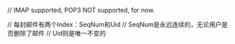 // IMAP supported, POP3 NOT supported, for now.

// 每封邮件有两个Index：SeqNum和Uid // SeqNum是永远连续的，无论用户是否删除了邮件 // Uid则是唯一不变的